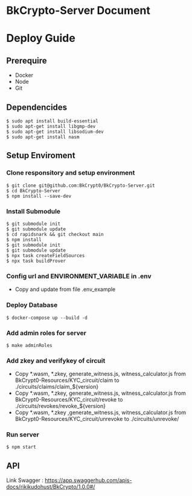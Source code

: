 # BkCrypto-Server Document
# Deploy Guide

## Prerequire
- Docker
- Node
- Git

## Dependencides
```
$ sudo apt install build-essential
$ sudo apt-get install libgmp-dev
$ sudo apt-get install libsodium-dev
$ sudo apt-get install nasm
```


## Setup Enviroment

### Clone responsitory and setup environment
```
$ git clone git@github.com:BkCrypt0/BkCrypto-Server.git
$ cd BkCrypto-Server
$ npm install --save-dev
```

### Install Submodule
```
$ git submodule init
$ git submodule update
$ cd rapidsnark && git checkout main
$ npm install
$ git submodule init
$ git submodule update
$ npx task createFieldSources
$ npx task buildProver

```
### Config url and ENVIRONMENT_VARIABLE in .env
- Copy and update from file .env_example

### Deploy Database
```
$ docker-compose up --build -d 
```

### Add admin roles for server
```
$ make adminRoles
```

### Add zkey and verifykey of circuit
- Copy *.wasm, *.zkey, generate_witness.js, witness_calculator.js  from BkCrypt0-Resources/KYC_circuit/claim to ./circuits/claims/claim_${version}
- Copy *.wasm, *.zkey, generate_witness.js, witness_calculator.js from BkCrypt0-Resources/KYC_circuit/revoke to ./circuits/revokes/revoke_${version}
- Copy *.wasm, *.zkey ,generate_witness.js, witness_calculator.js from BkCrypt0-Resources/KYC_circuit/unrevoke to ./circuits/unrevoke/

### Run server
```
$ npm start
```

## API

Link Swagger : https://app.swaggerhub.com/apis-docs/rikikudohust/BkCrypto/1.0.0#/
